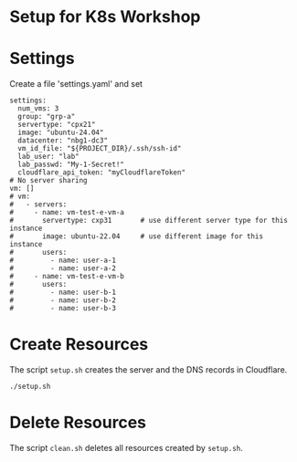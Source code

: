 # Setup for K8s Workshop

# Settings
Create a file 'settings.yaml' and set

```shell
settings:
  num_vms: 3
  group: "grp-a"
  servertype: "cpx21"
  image: "ubuntu-24.04"
  datacenter: "nbg1-dc3"
  vm_id_file: "${PROJECT_DIR}/.ssh/ssh-id"
  lab_user: "lab"
  lab_passwd: "My-1-Secret!"
  cloudflare_api_token: "myCloudflareToken"
# No server sharing
vm: []
# vm:
#   - servers:
#     - name: vm-test-e-vm-a
#       servertype: cxp31       # use different server type for this instance
#       image: ubuntu-22.04     # use different image for this instance
#       users:
#         - name: user-a-1
#         - name: user-a-2
#     - name: vm-test-e-vm-b
#       users:
#         - name: user-b-1
#         - name: user-b-2
#         - name: user-b-3
```
# Create Resources
The script `setup.sh` creates the server and the DNS records in Cloudflare.

```shell
./setup.sh
```
# Delete Resources
The script `clean.sh` deletes all resources created by `setup.sh`.
